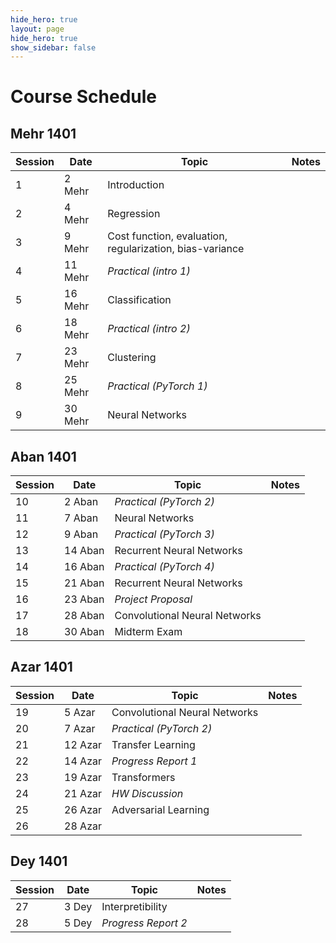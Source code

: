 ```yaml
---
hide_hero: true
layout: page
hide_hero: true
show_sidebar: false
---
```


# Course Schedule

## Mehr 1401

| Session 	| Date	| Topic | Notes |
|------|------|------|------|
| 1 | 2 Mehr | Introduction	| |
| 2 | 4 Mehr | Regression | |
| 3 | 9 Mehr | Cost function, evaluation, regularization, bias-variance | |
| 4 | 11 Mehr  | _Practical (intro 1)_ | |
| 5 | 16 Mehr  | Classification |  |
| 6 | 18 Mehr  | _Practical (intro 2)_ | |
| 7 | 23 Mehr | Clustering | |
| 8 | 25 Mehr | _Practical (PyTorch 1)_ ||
| 9 | 30 Mehr | Neural Networks ||

## Aban 1401

| Session 	| Date	| Topic | Notes |
|------|------|------|------|
| 10 | 2 Aban | _Practical (PyTorch 2)_ ||
| 11 | 7 Aban | Neural Networks ||
| 12 | 9 Aban | _Practical (PyTorch 3)_ ||
| 13 | 14 Aban | Recurrent Neural Networks ||
| 14 | 16 Aban | _Practical (PyTorch 4)_ ||
| 15 | 21 Aban | Recurrent Neural Networks ||
| 16 | 23 Aban | _Project Proposal_  ||
| 17 | 28 Aban | Convolutional Neural Networks ||
| 18 | 30 Aban | Midterm Exam ||

## Azar 1401

| Session 	| Date	| Topic | Notes |
|------|------|------|------|
| 19 | 5 Azar | Convolutional Neural Networks ||
| 20 | 7 Azar | _Practical (PyTorch 2)_ ||
| 21 | 12 Azar | Transfer Learning ||
| 22 | 14 Azar |_Progress Report 1_ ||
| 23 | 19 Azar | Transformers ||
| 24 | 21 Azar |_HW Discussion_||
| 25 | 26 Azar | Adversarial Learning ||
| 26 | 28 Azar |  ||


## Dey 1401

| Session 	| Date	| Topic | Notes |
|------|------|------|------|
| 27 | 3 Dey | Interpretibility ||
| 28 | 5 Dey | _Progress Report 2_ ||




